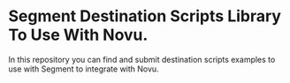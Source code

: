 # Segment Destination Scripts Library To Use With Novu.

In this repository you can find and submit destination scripts examples to use with Segment to integrate with Novu.

